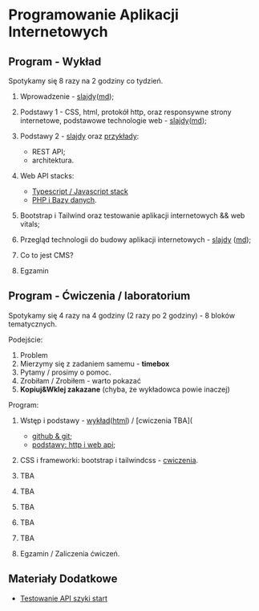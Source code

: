 # Programowanie Aplikacji Internetowych

## Program - Wykład

Spotykamy się 8 razy na 2 godziny co tydzień.

1. Wprowadzenie - [slajdy](01_wprowadzenie/slides.pdf)([md](01_wprowadzenie/slides.md));

2. Podstawy 1 - CSS, html, protokół http, oraz responsywne strony internetowe, podstawowe technologie web - [slajdy](02_podstawy/slides.pdf)([md](02_podstawy/slides.md));

3. Podstawy 2 - [slajdy](03_web_api/slides.pdf) oraz [przykłady](03_web_api/): 
 
   - REST API;
   - architektura.

4. Web API stacks:

   - [Typescript / Javascript stack](04_js_ts_stack/)
   - [PHP i Bazy danych](04_php_stack/).

5. Bootstrap i Tailwind oraz testowanie aplikacji internetowych &&  web vitals;

6. Przegląd technologii do budowy aplikacji internetowych - [slajdy](06_tech_stack/slides.pdf) ([md](06_tech_stack/slides.md));

7. Co to jest CMS?

8. Egzamin

## Program - Ćwiczenia / laboratorium

Spotykamy się 4 razy na 4 godziny (2 razy po 2 godziny) - 8 bloków tematycznych.

Podejście:

1. Problem
2. Mierzymy się z zadaniem samemu - **timebox**
3. Pytamy / prosimy o pomoc.
4. Zrobiłam / Zrobiłem - warto pokazać
5. **Kopiuj&Wklej zakazane** (chyba, że wykładowca powie inaczej)

Program:

1. Wstęp i podstawy - [wykład](cwiczenia/00_wstep/index.pdf)([html](cwiczenia/00_wstep/)) / [cwiczenia TBA](

   - [github & git](cwiczenia/01_basics);
   - [podstawy: http i web api](cwiczenia/01_basics);

2. CSS i frameworki: bootstrap i tailwindcss - [cwiczenia](02_component_frameworks).

3. TBA

4. TBA

5. TBA

6. TBA

7. TBA

8. Egzamin / Zaliczenia ćwiczeń.

## Materiały Dodatkowe

- [Testowanie API szyki start](https://github.com/wojciech11/se_http_api_testing_quickstart)
